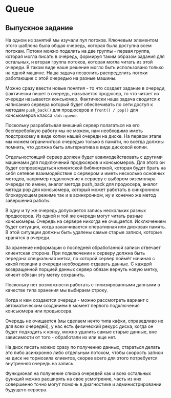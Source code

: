 # Queue
## Выпускное задание
На одном из занятий мы изучали пул потоков. Ключевым элементом этого шаблона была общая очередь, которая была доступна всем потокам. Потоки можно поделить на две группы - первая группа, которая могла писать в очередь, формируя таким образом задания для остальных, и вторая группа потоков, которая могла читать из этой очереди. В таком виде наше решение могло быть использовано только на одной машине. Наша задача позволить распределить потоки работающие с этой очередью на разные машины.

Можно сразу ввести новые понятия - то что создает задание в очереди, фактически пишет в очередь, называется продюсер, то что читает из очереди называется консьюмер. Фактически наша задача сводится к написанию сервера который будет обеспечивать по сети доступ к методам  `push_back()` для продюсеров и `front() / pop()` для консьюмеров класса `std::queue`.

Поскольку разрабатывая внешний сервер полагаться на его бесперебойную работу мы не можем, нам необходимо иметь подстраховку в виде копии нашей очереди на диске. На первом этапе мы можем ограничиться очередью только в памяти, но всегда должны помнить, что должна быть альтернатива в виде дисковой копии.

Отдельностоящий сервер должен будет взаимодействовать с другими машинами для подключений продюсеров и консьюмеров. Для этого он будет сопровождаться клиентской библиотекой, которая будет брать на себя сетевое взаимодействие с сервером и иметь несколько основных методов, например подключение к серверу с выбором экземпляра очереди по имени, аналог метода push_back для продюсера, аналог метода pop для консьюмера, который может работать в синхронном блокирующем режиме так и в асинхронном, ну и конечно же метод завершения работы.

В одну и ту же очередь допускается запись нескольких разных продюсеров. Из одной и той же очереди могут читать разные консьюмеры. Очередь на сервере никогда не очищается. Исключением будет ситуация, когда заканчивается оперативная или дисковая память. В этой ситуации должны быть удалены самые старые записи, которые хранятся в очереди.

За хранение информации о последней обработанной записи отвечает клиентская сторона. При подключении к серверу должна быть передана специальная метка, по которой сервер поймёт начиная с какой позиции в очереди необходимо отдавать данные. С каждой возвращенной порцией данных сервер обязан вернуть новую метку, клиент обязан эту метку сохранить.

Поскольку нет возможности работать с типизированными данными в качестве типа хранения мы выбираем строку.

Когда и кем создаются очереди - можно рассмотреть вариант с автоматическим созданием в момент первого подключения консьюмера или продьюсера.

Очередь не очищается (мы сделаем нечто типа кафки, справедливо не для всех очередей), у нас есть физический рекурс диска, когда он будет подходить к концу, можно удалить самые старые данные, вне зависимости от того - обработали их или еще нет.

На диск писать можно сразу по получению данных, стараться делать это либо асинхронно либо отдельным потоком, чтобы скорость записи на диск не тормозила клиентов, скорее всего для этого потребуется внутренняя очередь на запись.

Функционал на получение списка очередей как и всех остальных функций можно расширять на свое усмотрение, часть из них совершенно точно могут помочь в диагностике и администрировании будущего сервера.
